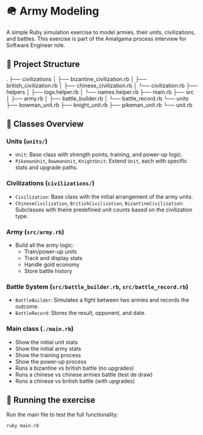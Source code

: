 # 🪖 Army Modeling

A simple Ruby simulation exercise to model armies, their units, civilizations, and battles. This exercise is part of the Amalgama process interview for Software Engineer role.

## 📁 Project Structure

.
├── civilizations
│   ├── bizantine_civilization.rb
│   ├── british_civilization.rb
│   ├── chinese_civilization.rb
│   └── civilization.rb
├── helpers
│   ├── logs.helper.rb
│   └── names.helper.rb
├── main.rb
├── src
│   ├── army.rb
│   ├── battle_builder.rb
│   └── battle_record.rb
└── units
    ├── bowman_unit.rb
    ├── knight_unit.rb
    ├── pikeman_unit.rb
    └── unit.rb

## 🧱 Classes Overview

### Units (`units/`)
- `Unit`: Base class with strength points, training, and power-up logic.
- `PikemanUnit`, `BowmanUnit`, `KnightUnit`: Extend `Unit`, each with specific stats and upgrade paths.
  
### Civilizations (`civilizations/`)
- `Civilization`: Base class with the initial arrangement of the army units.
- `ChineseCivilization`, `BritishCivilization`, `BizantineCivilization`: Subclasses with theire predefined unit counts based on the civilization type.

### Army (`src/army.rb`)
- Build all the army logic:
  - Train/power-up units
  - Track and display stats
  - Handle gold economy
  - Store battle history

### Battle System (`src/battle_builder.rb`, `src/battle_record.rb`)
- `BattleBuilder`: Simulates a fight between two armies and records the outcome.
- `BattleRecord`: Stores the result, opponent, and date.

### Main class (`./main.rb`)
- Show the initial unit stats
- Show the initial army stats
- Show the training process
- Show the power-up process
- Runs a bizantine vs british battle (no upgrades)
- Runs a chinese vs chinese armies battle (test de draw)
- Runs a chinese vs british battle (with upgrades)

## 🚀 Running the exercise

Run the main file to test the full functionality:

```bash
ruby main.rb
